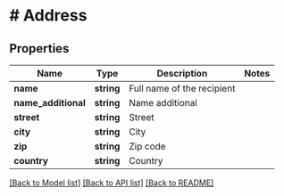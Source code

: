 # # Address

## Properties

Name | Type | Description | Notes
------------ | ------------- | ------------- | -------------
**name** | **string** | Full name of the recipient |
**name_additional** | **string** | Name additional |
**street** | **string** | Street |
**city** | **string** | City |
**zip** | **string** | Zip code |
**country** | **string** | Country |

[[Back to Model list]](../../README.md#models) [[Back to API list]](../../README.md#endpoints) [[Back to README]](../../README.md)

